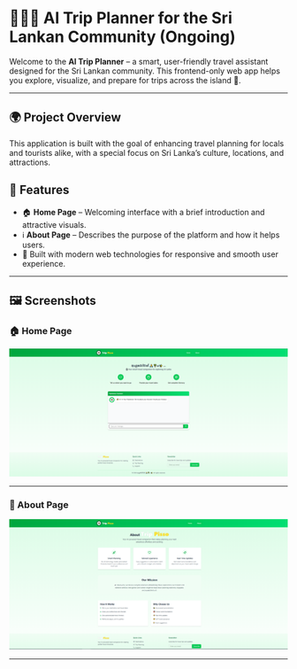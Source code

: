 # 🧠🇱🇰 AI Trip Planner for the Sri Lankan Community (Ongoing)

Welcome to the **AI Trip Planner** – a smart, user-friendly travel assistant designed for the Sri Lankan community. This frontend-only web app helps you explore, visualize, and prepare for trips across the island 🌴.

---

## 🌍 Project Overview

This application is built with the goal of enhancing travel planning for locals and tourists alike, with a special focus on Sri Lanka’s culture, locations, and attractions.


## 🚀 Features

- 🏠 **Home Page** – Welcoming interface with a brief introduction and attractive visuals.
- ℹ️ **About Page** – Describes the purpose of the platform and how it helps users.
- 🎨 Built with modern web technologies for responsive and smooth user experience.

---

## 🖼️ Screenshots

### 🏠 Home Page

![Home Page](/images/home.png) <!-- Replace with your actual image path -->

---

### 📄 About Page

![About Page](/images/about.png) <!-- Replace with your actual image path -->

---
